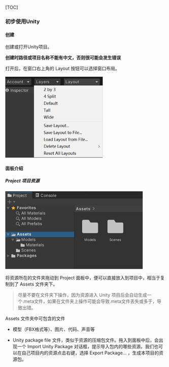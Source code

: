[TOC]

### 初步使用Unity

#### 创建

创建或打开Unity项目。

**创建时路径或项目名称不能有中文，否则很可能会发生错误**



打开后，在窗口右上角的 Layout 按钮可以选择窗口布局。

<img src="图片\2-1.jpg" style="zoom:70%;" />



#### 面板介绍

##### Project 项目资源

<img src="图片\2-2.jpg" style="zoom:70%;" />

将资源所在的文件夹拖动到 Project 面板中，便可以直接放入到项目中，相当于复制到了 Assets 文件夹下。

> 尽量不要在文件夹下操作，因为资源进入 Unity 项目后会自动生成一个.meta文件，如果在文件夹上操作可能会导致.meta文件丢失或多于，导致出错。

Assets 文件夹中可包含的文件

- 模型（FBX格式等）、图片、代码、声音等

- Unity package file 文件，类似于资源的压缩包文件。拖入到面板中后，会出现一个 Import Unity Package 对话框，提示导入包内的哪些资源。我们也可以在自己项目内的资源点击右键，选择 Export Package... ，生成本项目的资源包。












